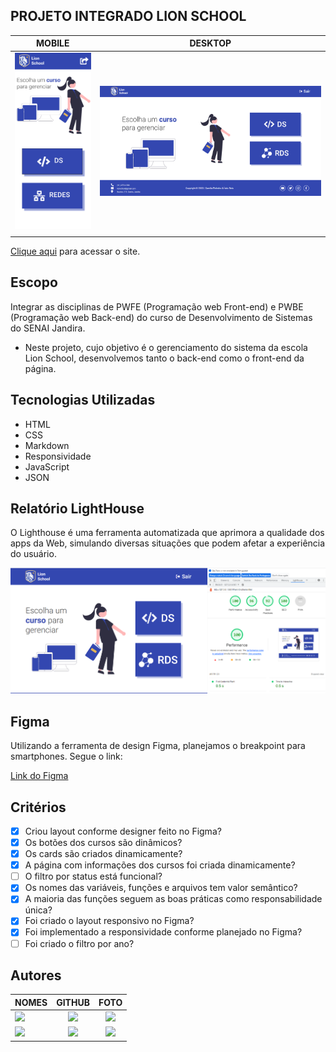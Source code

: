 ## **PROJETO INTEGRADO LION SCHOOL**

|      MOBILE         |          DESKTOP       |
|:-------------------:|:-----------------------:
|![](./Front-End/img/screenshot-mobile.png)|![](./Front-End/img/screenshot-desktop.png)|
|                     |                        |

[Clique aqui]() para acessar o site. 

## **Escopo**

Integrar as disciplinas de PWFE (Programação web Front-end) e PWBE (Programação web Back-end) do curso de Desenvolvimento de Sistemas do SENAI Jandira.

- Neste projeto, cujo objetivo é o gerenciamento do sistema da escola Lion School, desenvolvemos tanto o back-end como o front-end da página.

## **Tecnologias Utilizadas**

- HTML
- CSS
- Markdown
- Responsividade
- JavaScript
- JSON

## **Relatório LightHouse**
O Lighthouse é uma ferramenta automatizada que aprimora a qualidade dos apps da Web, simulando diversas situações que podem afetar a experiência do usuário.

![](./Front-End/img/screenshot-lighthouse.png)

## **Figma**
Utilizando a ferramenta de design Figma, planejamos o breakpoint para smartphones. 
Segue o link: 

[Link do Figma](https://www.figma.com/file/zecahYY0iLXROChUJgE7iI/PROJETO-INTEGRADO---LION-SCHOOL?node-id=0-1&t=3UjtougSLWNMPcEP-0)

## **Critérios** 
- [x] Criou layout conforme designer feito no Figma?
- [x] Os botões dos cursos são dinâmicos?
- [x] Os cards são criados dinamicamente?
- [x] A página com informações dos cursos foi criada dinamicamente?
- [ ] O filtro por status está funcional?
- [x] Os nomes das variáveis, funções e arquivos tem valor semântico?
- [x] A maioria das funções seguem as boas práticas como responsabilidade única?
- [x] Foi criado o layout responsivo no Figma?
- [x] Foi implementado a responsividade conforme planejado no Figma?
- [ ] Foi criado o filtro por ano?

## **Autores**

| NOMES                                                                                                                                                                                      |                                                     GITHUB                                                      |                                       FOTO                                       |
| :----------------------------------------------------------------------------------------------------------------------------------------------------------------------------------------- | :-------------------------------------------------------------------------------------------------------------: | :------------------------------------------------------------------------------: |
| <a href="https://github.com/camilapinh3iro"><img src="https://img.shields.io/badge/DESENVOLVEDORA-CAMILA%20PINHEIRO-informational?style=for-the-badge&logo=appveyorlabelColor=222222"></a> |   <a href="https://github.com/camilapinh3iro"><img src="https://skillicons.dev/icons?i=github&theme="/></a>   | <img src="https://avatars.githubusercontent.com/u/110388965?v=4" height="50"></a> |
| <a href="https://github.com/believeItalo"><img src="https://img.shields.io/badge/DESENVOLVEDOR-ÍTALO%20REIS-informational?style=for-the-badge&logo=appveyorlabelColor=FF00FF"></a> | <a href="https://github.com/believeItalo"><img src="https://skillicons.dev/icons?i=github&theme=dark"/></a> | <img src="https://avatars.githubusercontent.com/u/93750672?v=4" height="50"></a> |